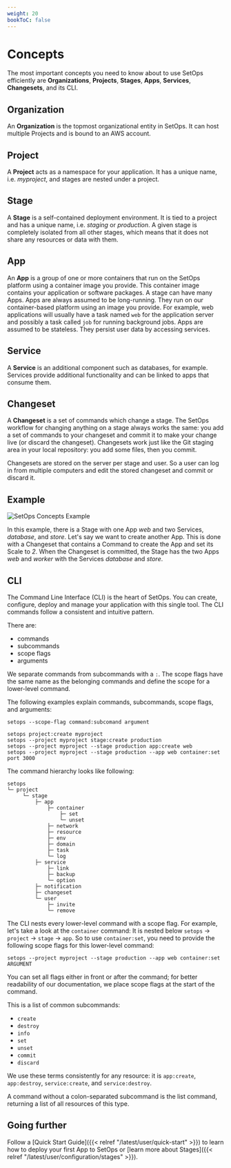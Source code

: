 ```yaml
---
weight: 20
bookToC: false
---
```

# Concepts

The most important concepts you need to know about to use SetOps efficiently are **Organizations**, **Projects**, **Stages**, **Apps**, **Services**, **Changesets**, and its CLI.

## Organization

An **Organization** is the topmost organizational entity in SetOps. It can host multiple Projects and is bound to an AWS account.

## Project

A **Project** acts as a namespace for your application. It has a unique name, i.e. *myproject*, and stages are nested under a project.

## Stage

A **Stage** is a self-contained deployment environment. It is tied to a project and has a unique name, i.e. *staging* or *production*. A given stage is completely isolated from all other stages, which means that it does not share any resources or data with them.

## App

An **App** is a group of one or more containers that run on the SetOps platform using a container image you provide. This container image contains your application or software packages. A stage can have many Apps. Apps are always assumed
to be long-running. They run on our container-based platform using an image you provide. For example, web applications
will usually have a task named `web` for the application server and possibly a task called `job` for running background jobs. Apps are assumed to be stateless. They persist user data by accessing services.

## Service

A **Service** is an additional component such as databases, for example. Services provide additional functionality and can be linked to apps that consume them.

## Changeset

A **Changeset** is a set of commands which change a stage. The SetOps workflow for changing anything on a stage always works the same: you add a set of commands to your changeset and commit it to make your change live (or discard the changeset). Changesets work just like the Git staging area in your local repository: you add some files, then you commit.

Changesets are stored on the server per stage and user. So a user can log in from multiple computers and edit the stored changeset and commit or discard it.


## Example

![SetOps Concepts Example](concepts.png)

In this example, there is a Stage with one App _web_ and two Services, _database_, and _store_. Let's say we want to create another App. This is done with a Changeset that contains a Command to create the App and set its Scale to _2_. When the Changeset is committed, the Stage has the two Apps _web_ and _worker_ with the Services _database_ and _store_.


## CLI

The Command Line Interface (CLI) is the heart of SetOps. You can create, configure, deploy and manage your application with this single tool. The CLI commands follow a consistent and intuitive pattern.

There are:

- commands
- subcommands
- scope flags
- arguments

We separate commands from subcommands with a `:`. The scope flags have the same name as the belonging commands and define the scope for a lower-level command.

The following examples explain commands, subcommands, scope flags, and arguments:

```
setops --scope-flag command:subcomand argument

setops project:create myproject
setops --project myproject stage:create production
setops --project myproject --stage production app:create web
setops --project myproject --stage production --app web container:set port 3000
```
The command hierarchy looks like following:

```
setops
└─ project
     └─ stage
         ├─ app
             ├─ container
                 ├─ set
                 └─ unset
             ├─ network
             ├─ resource
             ├─ env
             ├─ domain
             ├─ task
             └─ log
         ├─ service
             ├─ link
             ├─ backup
             └─ option
         ├─ notification
         ├─ changeset
         └─ user
             ├─ invite
             └─ remove
```

The CLI nests every lower-level command with a scope flag. For example, let's take a look at the `container` command: It is nested below `setops` → `project` → `stage` → `app`. So to use `container:set`, you need to provide the following scope flags for this lower-level command:
```
setops --project myproject --stage production --app web container:set ARGUMENT
```

You can set all flags either in front or after the command; for better readability of our documentation, we place scope flags at the start of the command.

This is a list of common subcommands:

- `create`
- `destroy`
- `info`
- `set`
- `unset`
- `commit`
- `discard`

We use these terms consistently for any resource: it is `app:create`, `app:destroy`, `service:create`, and `service:destroy`.

A command without a colon-separated subcommand is the list command, returning a list of all resources of this type.

## Going further

Follow a [Quick Start Guide]({{< relref "/latest/user/quick-start" >}}) to learn how to deploy your first App to SetOps or [learn more about Stages]({{< relref "/latest/user/configuration/stages" >}}).
